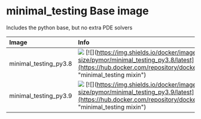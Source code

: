 
# minimal_testing Base image

Includes the python base, but no extra PDE solvers

| Image  | Info |
| :----- | :--- |
| minimal_testing_py3.8 | [![](https://img.shields.io/docker/pulls/pymor/minimal_testing_py3.8.svg)](https://hub.docker.com/repository/docker/pymor/minimal_testing_py3.8 "minimal_testing mixin") [![](https://img.shields.io/docker/image-size/pymor/minimal_testing_py3.8/latest](https://hub.docker.com/repository/docker/pymor/minimal_testing_py3.8 "minimal_testing mixin")|
| minimal_testing_py3.9 | [![](https://img.shields.io/docker/pulls/pymor/minimal_testing_py3.9.svg)](https://hub.docker.com/repository/docker/pymor/minimal_testing_py3.9 "minimal_testing mixin") [![](https://img.shields.io/docker/image-size/pymor/minimal_testing_py3.9/latest](https://hub.docker.com/repository/docker/pymor/minimal_testing_py3.9 "minimal_testing mixin")|
